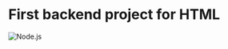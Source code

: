 # First backend project for HTML
![Node.js](https://img.shields.io/badge/Node.js-18.x-green?logo=node.js)
